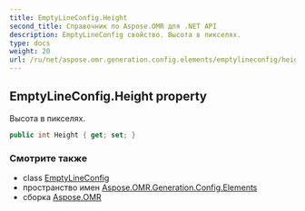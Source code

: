 ```yaml
---
title: EmptyLineConfig.Height
second_title: Справочник по Aspose.OMR для .NET API
description: EmptyLineConfig свойство. Высота в пикселях.
type: docs
weight: 20
url: /ru/net/aspose.omr.generation.config.elements/emptylineconfig/height/
---
```

## EmptyLineConfig.Height property

Высота в пикселях.

```csharp
public int Height { get; set; }
```

### Смотрите также

* class [EmptyLineConfig](../)
* пространство имен [Aspose.OMR.Generation.Config.Elements](../../emptylineconfig/)
* сборка [Aspose.OMR](../../../)


